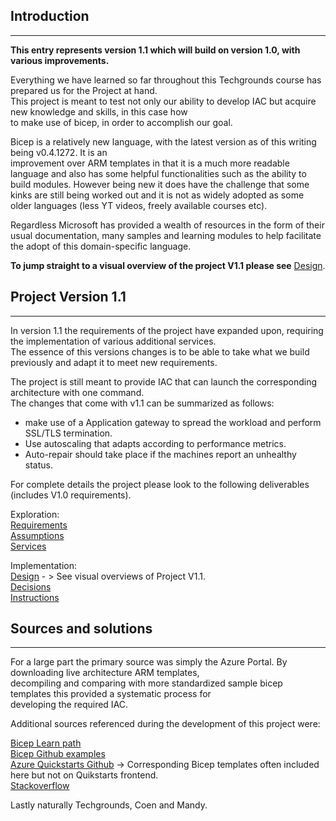 ## Introduction 
----

**This entry represents version 1.1 which will build on version 1.0, with various improvements.**

Everything we have learned so far throughout this Techgrounds course has prepared us for the Project at hand.  
This project is meant to test not only our ability to develop IAC but acquire new knowledge and skills, in this case how  
to make use of bicep, in order to accomplish our goal.  
  
Bicep is a relatively new language, with the latest version as of this writing being v0.4.1272. It is an  
improvement over ARM templates in that it is a much more readable language and also has some helpful functionalities
such as the ability to build modules. However being new it does have the challenge that some kinks are still being 
worked out and it is not as widely adopted as some older languages (less YT videos, freely available courses etc).

Regardless Microsoft has provided a wealth of resources in the form of their usual documentation, many samples and
learning modules to help facilitate the adopt of this domain-specific language.

**To jump straight to a visual overview of the project V1.1 please see** [Design](./Documentation/Implementation/Design.md).
   
## Project Version 1.1
----
In version 1.1 the requirements of the project have expanded upon, requiring the implementation of various additional services.  
The essence of this versions changes is to be able to take what we build previously and adapt it to meet new requirements.

The project is still meant to provide IAC that can launch the corresponding architecture with one command.  
The changes that come with v1.1 can be summarized as follows:  

-   make use of a Application gateway to spread the workload and perform SSL/TLS termination.
-   Use autoscaling that adapts according to performance metrics.
-   Auto-repair should take place if the machines report an unhealthy status.  

For complete details the project please look to the following deliverables (includes V1.0 requirements).  

Exploration:  
 [Requirements](./Documentation/Exploration/01_Requirements.md)  
 [Assumptions](./Documentation/Exploration/02_Assumptions.md)  
 [Services](./Documentation/Exploration/03_Services.md)  
  
Implementation:  
[Design](./Documentation/Implementation/Design.md)  - > See visual overviews of Project V1.1.  
[Decisions](./Documentation/Implementation/Decisions.md)  
[Instructions](./Documentation/Implementation/Instructions.md)  
  
## Sources and solutions
----
For a large part the primary source was simply the Azure Portal. By downloading live architecture ARM templates,  
decompiling and comparing with more standardized sample bicep templates this provided a systematic process for  
developing the required IAC.

Additional sources referenced during the development of this project were:  

[Bicep Learn path](https://docs.microsoft.com/en-us/azure/azure-resource-manager/bicep/learn-bicep)  
[Bicep Github examples](https://github.com/Azure/bicep/tree/main/docs/examples)  
[Azure Quickstarts Github](https://github.com/Azure/azure-quickstart-templates/tree/master/quickstarts) -> Corresponding Bicep templates often included here but not on Quikstarts frontend.  
[Stackoverflow](https://stackoverflow.com/)

Lastly naturally Techgrounds, Coen and Mandy.